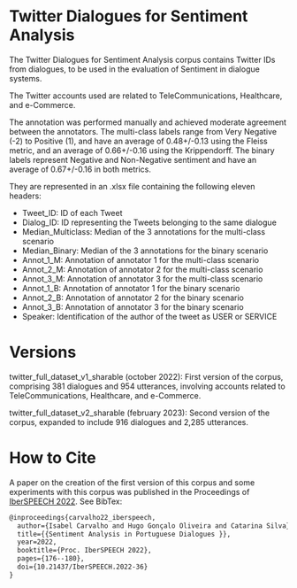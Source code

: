 # Twitter Dialogues for Sentiment Analysis
The Twitter Dialogues for Sentiment Analysis corpus contains Twitter IDs from dialogues, to be used in the evaluation of Sentiment in dialogue systems.

The Twitter accounts used are related to TeleCommunications, Healthcare, and e-Commerce.

The annotation was performed manually and achieved moderate agreement between the annotators. 
The multi-class labels range from Very Negative (-2) to Positive (1), and have an average of 0.48+/-0.13 using the Fleiss metric, and an average of 0.66+/-0.16 using the Krippendorff. 
The binary labels represent Negative and Non-Negative sentiment and have an average of 0.67+/-0.16 in both metrics.

They are represented in an .xlsx file containing the following eleven headers:

- Tweet_ID: ID of each Tweet
- Dialog_ID: ID representing the Tweets belonging to the same dialogue
- Median_Multiclass: Median of the 3 annotations for the multi-class scenario
- Median_Binary: Median of the 3 annotations for the binary scenario
- Annot_1_M: Annotation of annotator 1 for the multi-class scenario
- Annot_2_M: Annotation of annotator 2 for the multi-class scenario
- Annot_3_M: Annotation of annotator 3 for the multi-class scenario
- Annot_1_B: Annotation of annotator 1 for the binary scenario
- Annot_2_B: Annotation of annotator 2 for the binary scenario
- Annot_3_B: Annotation of annotator 3 for the binary scenario
- Speaker: Identification of the author of the tweet as USER or SERVICE

# Versions

twitter_full_dataset_v1_sharable (october 2022): First version of the corpus, comprising 381 dialogues and 954 utterances, involving accounts related to TeleCommunications, Healthcare, and e-Commerce.


twitter_full_dataset_v2_sharable (february 2023): Second version of the corpus, expanded to include 916 dialogues and 2,285 utterances.

# How to Cite

A paper on the creation of the first version of this corpus and some experiments with this corpus was published in the Proceedings of [IberSPEECH 2022](http://iberspeech2022.ugr.es/). See BibTex:

```latex
@inproceedings{carvalho22_iberspeech,
  author={Isabel Carvalho and Hugo Gonçalo Oliveira and Catarina Silva},
  title={{Sentiment Analysis in Portuguese Dialogues }},
  year=2022,
  booktitle={Proc. IberSPEECH 2022},
  pages={176--180},
  doi={10.21437/IberSPEECH.2022-36}
}
```
